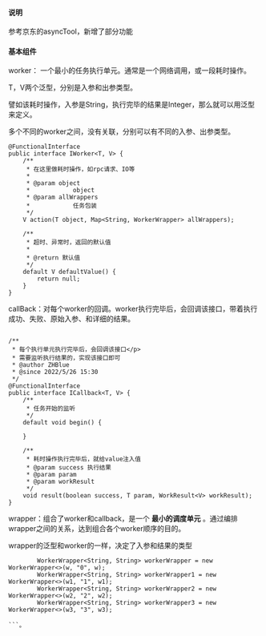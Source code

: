 #### 说明

参考京东的asyncTool，新增了部分功能

#### 基本组件

worker： 一个最小的任务执行单元。通常是一个网络调用，或一段耗时操作。

T，V两个泛型，分别是入参和出参类型。

譬如该耗时操作，入参是String，执行完毕的结果是Integer，那么就可以用泛型来定义。

多个不同的worker之间，没有关联，分别可以有不同的入参、出参类型。

```
@FunctionalInterface
public interface IWorker<T, V> {
    /**
     * 在这里做耗时操作，如rpc请求、IO等
     *
     * @param object
     *            object
     * @param allWrappers
     *            任务包装
     */
    V action(T object, Map<String, WorkerWrapper> allWrappers);

    /**
     * 超时、异常时，返回的默认值
     *
     * @return 默认值
     */
    default V defaultValue() {
        return null;
    }
}
```

callBack：对每个worker的回调。worker执行完毕后，会回调该接口，带着执行成功、失败、原始入参、和详细的结果。

```

/**
 * 每个执行单元执行完毕后，会回调该接口</p>
 * 需要监听执行结果的，实现该接口即可
 * @author ZHBlue
 * @since 2022/5/26 15:30
 */
@FunctionalInterface
public interface ICallback<T, V> {
    /**
     * 任务开始的监听
     */
    default void begin() {

    }

    /**
     * 耗时操作执行完毕后，就给value注入值
     * @param success 执行结果
     * @param param
     * @param workResult
     */
    void result(boolean success, T param, WorkResult<V> workResult);
}

```

wrapper：组合了worker和callback，是一个 **最小的调度单元** 。通过编排wrapper之间的关系，达到组合各个worker顺序的目的。

wrapper的泛型和worker的一样，决定了入参和结果的类型

```
        WorkerWrapper<String, String> workerWrapper = new WorkerWrapper<>(w, "0", w);
        WorkerWrapper<String, String> workerWrapper1 = new WorkerWrapper<>(w1, "1", w1);
        WorkerWrapper<String, String> workerWrapper2 = new WorkerWrapper<>(w2, "2", w2);
        WorkerWrapper<String, String> workerWrapper3 = new WorkerWrapper<>(w3, "3", w3);

```。
